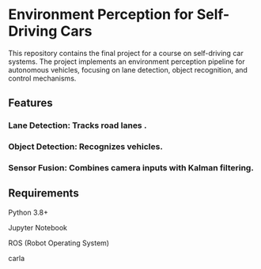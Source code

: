# Environment Perception for Self-Driving Cars

This repository contains the final project for a course on self-driving car systems. The project implements an environment perception pipeline for autonomous vehicles, focusing on lane detection, object recognition, and control mechanisms.

## Features

### Lane Detection: Tracks road lanes .

### Object Detection: Recognizes vehicles.

### Sensor Fusion: Combines camera inputs with Kalman filtering.


## Requirements

Python 3.8+

Jupyter Notebook

ROS (Robot Operating System)

carla



